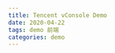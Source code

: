 ```yaml
---
title: Tencent vConsole Demo
date: 2020-04-22
tags: demo 前端
categories: demo
---
```


<script src="https://cdn.jsdelivr.net/gh/Tencent/vConsole/dist/vconsole.min.js"></script>
<script>
  // 初始化
  var vConsole = new VConsole();
  console.log('Hello world');
</script>
